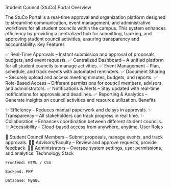 Student Council (StuCo) Portal
Overview

The StuCo Portal is a real-time approval and organization platform designed to streamline communication, event management, and administrative workflows for all student councils within the campus. This system enhances efficiency by providing a centralized hub for submitting, tracking, and approving student council activities, ensuring transparency and accountability.
Key Features

✅ Real-Time Approvals – Instant submission and approval of proposals, budgets, and event requests.
✅ Centralized Dashboard – A unified platform for all student councils to manage activities.
✅ Event Management – Plan, schedule, and track events with automated reminders.
✅ Document Sharing – Securely upload and access meeting minutes, budgets, and reports.
✅ Role-Based Access – Different permissions for council members, advisors, and administrators.
✅ Notifications & Alerts – Stay updated with real-time notifications for approvals and deadlines.
✅ Reporting & Analytics – Generate insights on council activities and resource utilization.
Benefits

✨ Efficiency – Reduces manual paperwork and delays in approvals.
✨ Transparency – All stakeholders can track progress in real time.
✨ Collaboration – Enhances coordination between different student councils.
✨ Accessibility – Cloud-based access from anywhere, anytime.
User Roles

👥 Student Council Members – Submit proposals, manage events, and track approvals.
👨‍🏫 Advisors/Faculty – Review and approve requests, provide feedback.
👩‍💻 Administrators – Oversee system settings, user permissions, and analytics.
Technology Stack

    Frontend: HTML / CSS

    Backend: PHP

    Database: MySQL
